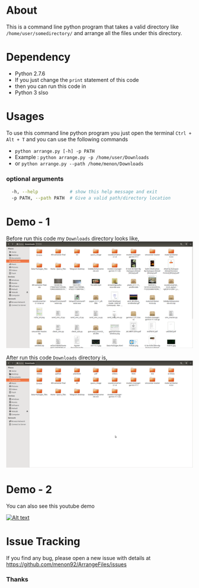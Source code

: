# About
This is a command line python program that takes a valid directory like `/home/user/somedirectory/` and arrange all the files under this directory.

# Dependency
* Python 2.7.6
* If you just change the `print` statement of this code
* then you can run this code in 
* Python 3 slso 

# Usages
To use this command line python program you just open the terminal `Ctrl + Alt + T` and you can use the following commands

* `python arrange.py [-h] -p PATH`
* Example : `python arrange.py -p /home/user/Downloads`
* or `python arrange.py --path /home/menon/Downloads`

### optional arguments
```.sh
  -h, --help            # show this help message and exit
  -p PATH, --path PATH  # Give a valid path/directory location
```

# Demo - 1
Before run this code my `Downloads` directory looks like,
![Before](https://github.com/menon92/ArrangeFiles/blob/master/before.png)

After run this code `Downloads` directory is,
![After](https://github.com/menon92/ArrangeFiles/blob/master/after.png)

# Demo - 2
You can also see this youtube demo 

[![Alt text](https://img.youtube.com/vi/tvBPbQhaWbo/0.jpg)](https://youtu.be/tvBPbQhaWbo)

# Issue Tracking
If you find any bug, please open a new issue with details at https://github.com/menon92/ArrangeFiles/issues

### Thanks
